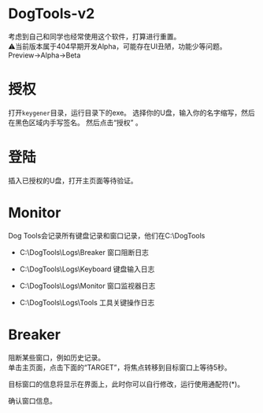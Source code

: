 # DogTools-v2
考虑到自己和同学也经常使用这个软件，打算进行重置。  
⚠当前版本属于404早期开发Alpha，可能存在UI丑陋，功能少等问题。  
Preview->Alpha->Beta

# 授权
打开`keygener`目录，运行目录下的exe。
选择你的U盘，输入你的名字缩写，然后在黑色区域内手写签名。
然后点击“授权” 。
# 登陆
插入已授权的U盘，打开主页面等待验证。
# Monitor
Dog Tools会记录所有键盘记录和窗口记录，他们在C:\DogTools  

* C:\DogTools\Logs\Breaker 窗口阻断日志

* C:\DogTools\Logs\Keyboard 键盘输入日志

* C:\DogTools\Logs\Monitor 窗口监视器日志

* C:\DogTools\Logs\Tools 工具关键操作日志

# Breaker
阻断某些窗口，例如历史记录。  
单击主页面，点击下面的“TARGET”，将焦点转移到目标窗口上等待5秒。  

目标窗口的信息将显示在界面上，此时你可以自行修改，运行使用通配符(*)。

确认窗口信息。